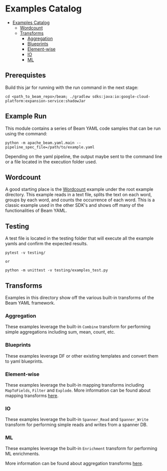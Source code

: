 <!--
    Licensed to the Apache Software Foundation (ASF) under one
    or more contributor license agreements.  See the NOTICE file
    distributed with this work for additional information
    regarding copyright ownership.  The ASF licenses this file
    to you under the Apache License, Version 2.0 (the
    "License"); you may not use this file except in compliance
    with the License.  You may obtain a copy of the License at

      http://www.apache.org/licenses/LICENSE-2.0

    Unless required by applicable law or agreed to in writing,
    software distributed under the License is distributed on an
    "AS IS" BASIS, WITHOUT WARRANTIES OR CONDITIONS OF ANY
    KIND, either express or implied.  See the License for the
    specific language governing permissions and limitations
    under the License.
-->

# Examples Catalog

<!-- TOC -->
* [Examples Catalog](#examples-catalog)
  * [Wordcount](#wordcount)
  * [Transforms](#transforms)
    * [Aggregation](#aggregation)
    * [Blueprints](#blueprints)
    * [Element-wise](#element-wise)
    * [IO](#io)
    * [ML](#ml)

<!-- TOC -->

## Prerequistes
Build this jar for running with the run command in the next stage:
```
cd <path_to_beam_repo>/beam; ./gradlew sdks:java:io:google-cloud-platform:expansion-service:shadowJar
```

## Example Run
This module contains a series of Beam YAML code samples that can be run using
the command:
```
python -m apache_beam.yaml.main --pipeline_spec_file=/path/to/example.yaml
```

Depending on the yaml pipeline, the output maybe sent to the command line or a
file located in the execution folder used.

## Wordcount
A good starting place is the [Wordcount](wordcount_minimal.yaml) example under
the root example directory.
This example reads in a text file, splits the text on each word, groups by each
word, and counts the occurrence of each word. This is a classic example used in
the other SDK's and shows off many of the functionalities of Beam YAML.

## Testing
A test file is located in the testing folder that will execute all the example
yamls and confirm the expected results.
```
pytest -v testing/

or 

python -m unittest -v testing/examples_test.py
```

## Transforms

Examples in this directory show off the various built-in transforms of the Beam
YAML framework.

### Aggregation
These examples leverage the built-in `Combine` transform for performing simple
aggregations including sum, mean, count, etc.

### Blueprints
These examples leverage DF or other existing templates and convert them to yaml
blueprints.

### Element-wise
These examples leverage the built-in mapping transforms including `MapToFields`,
`Filter` and `Explode`. More information can be found about mapping transforms
[here](https://beam.apache.org/documentation/sdks/yaml-udf/).

### IO
These examples leverage the built-in `Spanner_Read` and `Spanner_Write`
transform for performing simple reads and writes from a spanner DB.

### ML
These examples leverage the built-in `Enrichment` transform for performing
ML enrichments.

More information can be found about aggregation transforms
[here](https://beam.apache.org/documentation/sdks/yaml-combine/).